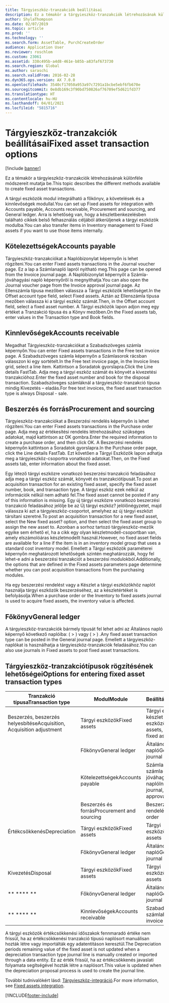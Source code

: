 ```yaml
---
title: Tárgyieszköz-tranzakciók beállításai
description: Ez a témakör a tárgyieszköz-tranzakciók létrehozásának különféle módszereit mutatja be.
author: ShylaThompson
ms.date: 02/07/2019
ms.topic: article
ms.prod: ''
ms.technology: ''
ms.search.form: AssetTable, PurchCreateOrder
audience: Application User
ms.reviewer: roschlom
ms.custom: 23061
ms.assetid: 338c495b-a4d8-461e-b85b-a83faf673730
ms.search.region: Global
ms.author: saraschi
ms.search.validFrom: 2016-02-28
ms.dyn365.ops.version: AX 7.0.0
ms.openlocfilehash: 3540cf17050a953a97c7291a1bcbe5ebf6fb670e
ms.sourcegitcommit: 0e8db169c3f90bd750826af76709ef5d621fd377
ms.translationtype: HT
ms.contentlocale: hu-HU
ms.lasthandoff: 04/01/2021
ms.locfileid: "5815716"
---
```

# <a name="fixed-asset-transaction-options"></a><span data-ttu-id="93297-103">Tárgyieszköz-tranzakciók beállításai</span><span class="sxs-lookup"><span data-stu-id="93297-103">Fixed asset transaction options</span></span>

[!include [banner](../includes/banner.md)]

<span data-ttu-id="93297-104">Ez a témakör a tárgyieszköz-tranzakciók létrehozásának különféle módszereit mutatja be.</span><span class="sxs-lookup"><span data-stu-id="93297-104">This topic describes the different methods available to create fixed asset transactions.</span></span>

<span data-ttu-id="93297-105">A tárgyi eszközök modul integrálható a főkönyv, a követelések és a kinnlevőségek modullal.</span><span class="sxs-lookup"><span data-stu-id="93297-105">You can set up Fixed assets for integration with Accounts payable, Accounts receivable, Procurement and sourcing, and General ledger.</span></span> <span data-ttu-id="93297-106">Arra is lehetőség van, hogy a készletbenkezelésben található cikkek belső felhasználás céljából átkerüljenek a tárgyi eszközök modulba.</span><span class="sxs-lookup"><span data-stu-id="93297-106">You can also transfer items in Inventory management to Fixed assets if you want to use those items internally.</span></span>

## <a name="accounts-payable"></a><span data-ttu-id="93297-107">Kötelezettségek</span><span class="sxs-lookup"><span data-stu-id="93297-107">Accounts payable</span></span>
<span data-ttu-id="93297-108">Tárgyieszköz-tranzakciókat a Naplóbizonylat képernyőn is lehet rögzíteni.</span><span class="sxs-lookup"><span data-stu-id="93297-108">You can enter Fixed assets transactions in the Journal voucher page.</span></span> <span data-ttu-id="93297-109">Ez a lap a Számlanapló lapról nyitható meg.</span><span class="sxs-lookup"><span data-stu-id="93297-109">This page can be opened from the Invoice journal page.</span></span> <span data-ttu-id="93297-110">A Naplóbizonylat képernyőt a Számla-jóváhagyási napló képernyőről is megnyithatja.</span><span class="sxs-lookup"><span data-stu-id="93297-110">You can also open the Journal voucher page from the Invoice approval journal page.</span></span> <span data-ttu-id="93297-111">Az Ellenszámla típusa mezőben válassza a Tárgyi eszközök lehetőséget.</span><span class="sxs-lookup"><span data-stu-id="93297-111">In the Offset account type field, select Fixed assets.</span></span> <span data-ttu-id="93297-112">Aztán az Ellenszámla típusa mezőben válassza ki a tárgyi eszköz számát.</span><span class="sxs-lookup"><span data-stu-id="93297-112">Then, in the Offset account field, select a fixed asset number.</span></span> <span data-ttu-id="93297-113">A Tárgyi eszközök lapon adjon meg egy értéket a Tranzakció típusa és a Könyv mezőben.</span><span class="sxs-lookup"><span data-stu-id="93297-113">On the Fixed assets tab, enter values in the Transaction type and Book fields.</span></span>

## <a name="accounts-receivable"></a><span data-ttu-id="93297-114">Kinnlevőségek</span><span class="sxs-lookup"><span data-stu-id="93297-114">Accounts receivable</span></span>
<span data-ttu-id="93297-115">Megadhat Tárgyieszköz-tranzakciókat a Szabadszöveges számla képernyőn.</span><span class="sxs-lookup"><span data-stu-id="93297-115">You can enter Fixed assets transactions in the Free text invoice page.</span></span>  <span data-ttu-id="93297-116">A Szabadszöveges számla képernyőn a Számlasorok rácsban válasszon ki egy sortételt.</span><span class="sxs-lookup"><span data-stu-id="93297-116">In the Free text invoice page, in the Invoice lines grid, select a line item.</span></span> <span data-ttu-id="93297-117">Kattintson a Soradatok gyorslapra.</span><span class="sxs-lookup"><span data-stu-id="93297-117">Click the Line details FastTab.</span></span> <span data-ttu-id="93297-118">Adja meg a tárgyi eszköz számát és könyvét a kivezetési tranzakcióhoz.</span><span class="sxs-lookup"><span data-stu-id="93297-118">Enter the fixed asset number and book for the disposal transaction.</span></span> <span data-ttu-id="93297-119">Szabadszöveges számláknál a tárgyieszköz-tranzakció típusa mindig Kivezetés – eladás.</span><span class="sxs-lookup"><span data-stu-id="93297-119">For free text invoices, the fixed asset transaction type is always Disposal - sale.</span></span>

## <a name="procurement-and-sourcing"></a><span data-ttu-id="93297-120">Beszerzés és forrás</span><span class="sxs-lookup"><span data-stu-id="93297-120">Procurement and sourcing</span></span>
<span data-ttu-id="93297-121">Tárgyieszköz-tranzakciókat a Beszerzési rendelés képernyőn is lehet rögzíteni.</span><span class="sxs-lookup"><span data-stu-id="93297-121">You can enter Fixed assets transactions in the Purchase order page.</span></span> <span data-ttu-id="93297-122">Adja meg az értékesítési rendelés létrehozásához szükséges adatokat, majd kattintson az OK gombra.</span><span class="sxs-lookup"><span data-stu-id="93297-122">Enter the required information to create a purchase order, and then click OK.</span></span> <span data-ttu-id="93297-123">A Beszerzési rendelés képernyőn kattintson a Soradatok gyorslapra.</span><span class="sxs-lookup"><span data-stu-id="93297-123">In the Purchase order page, click the Line details FastTab.</span></span> <span data-ttu-id="93297-124">Ezt követően a Tárgyi Eszközök lapon adhatja meg a tárgyieszköz-csoportra vonatkozó adatokat.</span><span class="sxs-lookup"><span data-stu-id="93297-124">Then, on the Fixed assets tab, enter information about the fixed asset.</span></span> 

<span data-ttu-id="93297-125">Egy létező tárgyi eszközre vonatkozó beszerzési tranzakció feladásához adja meg a tárgyi eszköz számát, könyvét és tranzakciótípusát.</span><span class="sxs-lookup"><span data-stu-id="93297-125">To post an acquisition transaction for an existing fixed asset, specify the fixed asset number, book, and transaction type.</span></span> <span data-ttu-id="93297-126">A tárgyi eszköz ezek nélkül az információk nélkül nem adható fel.</span><span class="sxs-lookup"><span data-stu-id="93297-126">The fixed asset cannot be posted if any of this information is missing.</span></span> <span data-ttu-id="93297-127">Egy új tárgyi eszközre vonatkozó beszerzési tranzakció feladásához jelölje be az Új tárgyi eszköz? jelölőnégyzetet, majd válassza ki azt a tárgyieszköz-csoportot, amelyhez az új tárgyi eszközt társítani szeretné.</span><span class="sxs-lookup"><span data-stu-id="93297-127">To post an acquisition transaction for a new fixed asset, select the New fixed asset? option, and then select the fixed asset group to assign the new asset to.</span></span> <span data-ttu-id="93297-128">Azonban a sorhoz tartozó tárgyieszköz-mezők egyike sem érhető el, ha a cikk egy olyan készletmodell-csoportban van, amely elszámolóáras készletmodellt használ.</span><span class="sxs-lookup"><span data-stu-id="93297-128">However, no fixed asset fields are available for a line if the item is in an inventory model group that uses a standard cost inventory model.</span></span> <span data-ttu-id="93297-129">Emellett a Tárgyi eszközök paraméterei képernyőn meghatározott lehetőségek szintén meghatározzák, hogy fel lehet-e adni a beszerzési tranzakciót a beszerzési modulokból.</span><span class="sxs-lookup"><span data-stu-id="93297-129">Additionally, the options that are defined in the Fixed assets parameters page determine whether you can post acquisition transactions from the purchasing modules.</span></span> 

<span data-ttu-id="93297-130">Ha egy beszerzési rendelést vagy a Készlet a tárgyi eszközökhöz naplót használja tárgyi eszközök beszerzéséhez, az a készletértéket is befolyásolja.</span><span class="sxs-lookup"><span data-stu-id="93297-130">When a purchase order or the Inventory to fixed assets journal is used to acquire fixed assets, the inventory value is affected.</span></span>

## <a name="general-ledger"></a><span data-ttu-id="93297-131">Főkönyv</span><span class="sxs-lookup"><span data-stu-id="93297-131">General ledger</span></span>
<span data-ttu-id="93297-132">A tárgyieszköz-tranzakciók bármely típusát fel lehet adni az Általános napló képernyő következő naplóiba: ( > ) vagy ( > ) .</span><span class="sxs-lookup"><span data-stu-id="93297-132">Any fixed asset transaction type can be posted in the General journal page.</span></span> <span data-ttu-id="93297-133">Emellett a tárgyieszköz-naplókat is használhatja a tárgyieszköz-tranzakciók feladásához.</span><span class="sxs-lookup"><span data-stu-id="93297-133">You can also use journals in Fixed assets to post fixed asset transactions.</span></span>

## <a name="options-for-entering-fixed-asset-transaction-types"></a><span data-ttu-id="93297-134">Tárgyieszköz-tranzakciótípusok rögzítésének lehetőségei</span><span class="sxs-lookup"><span data-stu-id="93297-134">Options for entering fixed asset transaction types</span></span>


| <span data-ttu-id="93297-135">Tranzakció típusa</span><span class="sxs-lookup"><span data-stu-id="93297-135">Transaction type</span></span>                    | <span data-ttu-id="93297-136">Modul</span><span class="sxs-lookup"><span data-stu-id="93297-136">Module</span></span>                   | <span data-ttu-id="93297-137">Beállítások</span><span class="sxs-lookup"><span data-stu-id="93297-137">Options</span></span>                                   |
|-------------------------------------|--------------------------|-------------------------------------------|
| <span data-ttu-id="93297-138">Beszerzés, beszerzés helyesbítése</span><span class="sxs-lookup"><span data-stu-id="93297-138">Acquisition, Acquisition adjustment</span></span> | <span data-ttu-id="93297-139">Tárgyi eszközök</span><span class="sxs-lookup"><span data-stu-id="93297-139">Fixed assets</span></span>             | <span data-ttu-id="93297-140">Tárgyi eszközök, készlet a tárgyi eszközökhöz</span><span class="sxs-lookup"><span data-stu-id="93297-140">Fixed assets, Inventory to fixed assets</span></span>   |
|                                     | <span data-ttu-id="93297-141">Főkönyv</span><span class="sxs-lookup"><span data-stu-id="93297-141">General ledger</span></span>           | <span data-ttu-id="93297-142">Általános napló</span><span class="sxs-lookup"><span data-stu-id="93297-142">General journal</span></span>                           |
|                                     | <span data-ttu-id="93297-143">Kötelezettségek</span><span class="sxs-lookup"><span data-stu-id="93297-143">Accounts payable</span></span>         | <span data-ttu-id="93297-144">Számlanapló, számla-jóváhagyási napló</span><span class="sxs-lookup"><span data-stu-id="93297-144">Invoice journal, Invoice approval journal</span></span> |
|                                     | <span data-ttu-id="93297-145">Beszerzés és forrás</span><span class="sxs-lookup"><span data-stu-id="93297-145">Procurement and sourcing</span></span> | <span data-ttu-id="93297-146">Beszerzési rendelés</span><span class="sxs-lookup"><span data-stu-id="93297-146">Purchase order</span></span>                            |
| <span data-ttu-id="93297-147">Értékcsökkenés</span><span class="sxs-lookup"><span data-stu-id="93297-147">Depreciation</span></span>                        | <span data-ttu-id="93297-148">Tárgyi eszközök</span><span class="sxs-lookup"><span data-stu-id="93297-148">Fixed assets</span></span>             | <span data-ttu-id="93297-149">Tárgyi eszközök</span><span class="sxs-lookup"><span data-stu-id="93297-149">Fixed assets</span></span>                              |
|                                     | <span data-ttu-id="93297-150">Főkönyv</span><span class="sxs-lookup"><span data-stu-id="93297-150">General ledger</span></span>           | <span data-ttu-id="93297-151">Általános napló</span><span class="sxs-lookup"><span data-stu-id="93297-151">General journal</span></span>                           |
| <span data-ttu-id="93297-152">Kivezetés</span><span class="sxs-lookup"><span data-stu-id="93297-152">Disposal</span></span>                            | <span data-ttu-id="93297-153">Tárgyi eszközök</span><span class="sxs-lookup"><span data-stu-id="93297-153">Fixed assets</span></span>             | <span data-ttu-id="93297-154">Tárgyi eszközök</span><span class="sxs-lookup"><span data-stu-id="93297-154">Fixed assets</span></span>                              |
| <span data-ttu-id="93297-155">\*\* \*\*</span><span class="sxs-lookup"><span data-stu-id="93297-155">\*\* \*\*</span></span>                               | <span data-ttu-id="93297-156">Főkönyv</span><span class="sxs-lookup"><span data-stu-id="93297-156">General ledger</span></span>           | <span data-ttu-id="93297-157">Általános napló</span><span class="sxs-lookup"><span data-stu-id="93297-157">General journal</span></span>                           |
| <span data-ttu-id="93297-158">\*\* \*\*</span><span class="sxs-lookup"><span data-stu-id="93297-158">\*\* \*\*</span></span>                               | <span data-ttu-id="93297-159">Kinnlevőségek</span><span class="sxs-lookup"><span data-stu-id="93297-159">Accounts receivable</span></span>      | <span data-ttu-id="93297-160">Szabadszöveges számla</span><span class="sxs-lookup"><span data-stu-id="93297-160">Free text invoice</span></span>                         |


<span data-ttu-id="93297-161">A tárgyi eszközök értékcsökkenési időszakok fennmaradó értéke nem frissül, ha az értékcsökkenési tranzakció típusú naplósort manuálisan hozták létre vagy importálták egy adatentitáson keresztül.</span><span class="sxs-lookup"><span data-stu-id="93297-161">The Depreciation periods remaining value of the fixed asset is not updated when a depreciation transaction type journal line is manually created or imported through a data entity.</span></span> <span data-ttu-id="93297-162">Ez az érték frissül, ha az értékcsökkenés javaslati folyamata segítségével hozták létre a naplósort.</span><span class="sxs-lookup"><span data-stu-id="93297-162">This value is updated when the depreciation proposal process is used to create the journal line.</span></span>

<span data-ttu-id="93297-163">További tudnivalókért lásd: [Tárgyieszköz-integráció](fixed-asset-integration.md).</span><span class="sxs-lookup"><span data-stu-id="93297-163">For more information, see [Fixed assets integration](fixed-asset-integration.md).</span></span>


[!INCLUDE[footer-include](../../includes/footer-banner.md)]